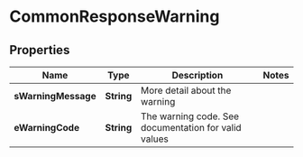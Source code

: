 

# CommonResponseWarning

## Properties

Name | Type | Description | Notes
------------ | ------------- | ------------- | -------------
**sWarningMessage** | **String** | More detail about the warning | 
**eWarningCode** | **String** | The warning code. See documentation for valid values | 




